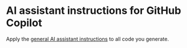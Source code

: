 # AI assistant instructions for GitHub Copilot

Apply the [general AI assistant instructions](../AGENT.md) to all code you generate.
